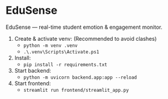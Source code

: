 # EduSense

EduSense — real-time student emotion & engagement monitor.


1. Create & activate venv: (Recommended to avoid clashes)
   - `python -m venv .venv`
   - `.\.venv\Scripts\Activate.ps1` 
2. Install:
   - `pip install -r requirements.txt`
3. Start backend:
   - `python -m uvicorn backend.app:app --reload`
4. Start frontend:
   - `streamlit run frontend/streamlit_app.py`
